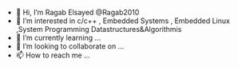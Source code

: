 - 👋 Hi, I’m  Ragab Elsayed @Ragab2010
- 👀 I’m interested in c/c++ , Embedded Systems , Embedded Linux ,System Programming Datastructures&Algorithmis
- 🌱 I’m currently learning ...
- 💞️ I’m looking to collaborate on ...
- 📫 How to reach me ...

<!---
RagabElsayed/Ragab2010 is a ✨ special ✨ repository because its `README.md` (this file) appears on your GitHub profile.
You can click the Preview link to take a look at your changes.
--->
